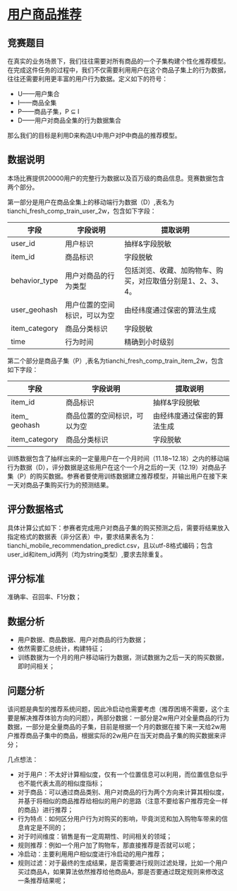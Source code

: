 # [用户商品推荐](https://tianchi.aliyun.com/competition/entrance/231522/information)

## 竞赛题目 
在真实的业务场景下，我们往往需要对所有商品的一个子集构建个性化推荐模型。在完成这件任务的过程中，我们不仅需要利用用户在这个商品子集上的行为数据，往往还需要利用更丰富的用户行为数据。定义如下的符号：
- U——用户集合
- I——商品全集
- P——商品子集，P ⊆ I
- D——用户对商品全集的行为数据集合

那么我们的目标是利用D来构造U中用户对P中商品的推荐模型。

## 数据说明
本场比赛提供20000用户的完整行为数据以及百万级的商品信息。竞赛数据包含两个部分。


第一部分是用户在商品全集上的移动端行为数据（D）,表名为tianchi_fresh_comp_train_user_2w，包含如下字段：

字段|字段说明|提取说明
-|-|-
user_id|用户标识|抽样&字段脱敏|
item_id|商品标识|字段脱敏|
behavior_type|用户对商品的行为类型|包括浏览、收藏、加购物车、购买，对应取值分别是1、2、3、4。|
user_geohash|用户位置的空间标识，可以为空|由经纬度通过保密的算法生成|
item_category|商品分类标识|字段脱敏|
time|行为时间|精确到小时级别|

第二个部分是商品子集（P）,表名为tianchi_fresh_comp_train_item_2w，包含如下字段： 

字段|字段说明|提取说明
-|-|-
item_id|商品标识|抽样&字段脱敏|
item_ geohash|商品位置的空间标识，可以为空|由经纬度通过保密的算法生成|
item_category|商品分类标识|字段脱敏|

训练数据包含了抽样出来的一定量用户在一个月时间（11.18~12.18）之内的移动端行为数据（D），评分数据是这些用户在这个一个月之后的一天（12.19）对商品子集（P）的购买数据。参赛者要使用训练数据建立推荐模型，并输出用户在接下来一天对商品子集购买行为的预测结果。 

## 评分数据格式
具体计算公式如下：参赛者完成用户对商品子集的购买预测之后，需要将结果放入指定格式的数据表（非分区表）中，要求结果表名为：tianchi_mobile_recommendation_predict.csv，且以utf-8格式编码；包含user_id和item_id两列（均为string类型）,要求去除重复。

## 评分标准
准确率、召回率、F1分数；

## 数据分析
- 用户数据、商品数据、用户对商品的行为数据；
- 依然需要汇总统计，构建特征；
- 训练数据为一个月的用户移动端行为数据，测试数据为之后一天的购买数据，即时间相关；

## 问题分析
该问题是典型的推荐系统问题，因此冷启动也需要考虑（推荐困境不需要，这个主要是解决推荐体验方向的问题），两部分数据：一部分是2w用户对全量商品的行为数据，一部分是全量商品的子集，目前是根据一个月的数据在接下来一天给2w用户推荐商品子集中的商品，根据实际的2w用户在当天对商品子集的购买数据来评分；

几点想法：
- 对于用户：不太好计算相似度，仅有一个位置信息可以利用，而位置信息似乎也不能代表太高的相似度指标；
- 对于商品：可以通过商品类别、用户对商品的行为两个方向来计算其相似度，并基于将相似的商品推荐给相似的用户的思路（注意不要给客户推荐完全一样的商品）进行推荐；
- 行为特点：如何区分用户行为对购买的影响，毕竟浏览和加入购物车带来的信息肯定是不同的；
- 对于时间维度：销售是有一定周期性、时间相关的领域；
- 规则推荐：例如一个用户加了购物车，那直接推荐是否就可以呢；
- 冷启动：主要利用用户相似度进行冷启动的用户推荐；
- 规则过滤：对于最终的生成结果，是否需要进行规则过滤处理，比如一个用户买过商品A，如果算法依然推荐给他商品A，那是否要通过既定规则来修改这一条推荐结果呢；
